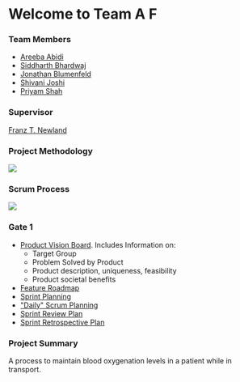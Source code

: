 # Welcome to Team A F

### Team Members
* [Areeba Abidi](https://eclass.yorku.ca/eclass/user/view.php?id=31348&course=6123)
* [Siddharth Bhardwaj](https://eclass.yorku.ca/eclass/user/view.php?id=23776&course=6123)
* [Jonathan Blumenfeld](https://eclass.yorku.ca/eclass/user/view.php?id=38821&course=6123)
* [Shivani Joshi](https://eclass.yorku.ca/eclass/user/view.php?id=22345&course=6123)
* [Priyam Shah](https://eclass.yorku.ca/eclass/user/view.php?id=39145&course=6123)

### Supervisor
[Franz T. Newland](https://eclass.yorku.ca/eclass/user/view.php?id=8056&course=6123)

### Project Methodology
![](images/im1.png)

### Scrum Process
![](images/im1.png)

### Gate 1
* [Product Vision Board](https://github.com/SidB16/ENG4000-Team-A-F/blob/main/docs/placeholder.txt). Includes Information on:
   * Target Group 
   * Problem Solved by Product
   * Product description, uniqueness, feasibility
   * Product societal benefits
* [Feature Roadmap](https://github.com/SidB16/ENG4000-Team-A-F/blob/main/docs/placeholder.txt)
* [Sprint Planning](https://github.com/SidB16/ENG4000-Team-A-F/blob/main/docs/placeholder.txt)
* ["Daily" Scrum Planning](https://github.com/SidB16/ENG4000-Team-A-F/blob/main/docs/placeholder.txt)
* [Sprint Review Plan](https://github.com/SidB16/ENG4000-Team-A-F/blob/main/docs/placeholder.txt)
* [Sprint Retrospective Plan](https://github.com/SidB16/ENG4000-Team-A-F/blob/main/docs/placeholder.txt)

### Project Summary
A process to maintain blood oxygenation levels in a patient while  in transport.